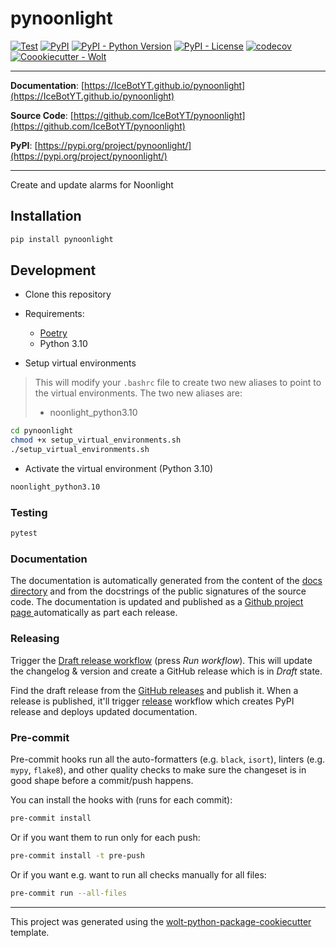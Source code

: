 # pynoonlight

[![Test](https://github.com/IceBotYT/pynoonlight/actions/workflows/test.yml/badge.svg)](https://github.com/IceBotYT/pynoonlight/actions/workflows/test.yml)
[![PyPI](https://img.shields.io/pypi/v/pynoonlight?style=flat-square)](https://pypi.python.org/pypi/pynoonlight/)
[![PyPI - Python Version](https://img.shields.io/pypi/pyversions/pynoonlight?style=flat-square)](https://pypi.python.org/pypi/pynoonlight/)
[![PyPI - License](https://img.shields.io/pypi/l/pynoonlight?style=flat-square)](https://pypi.python.org/pypi/pynoonlight/)
[![codecov](https://codecov.io/gh/IceBotYT/pynoonlight/branch/main/graph/badge.svg?token=C235MUQANU)](https://codecov.io/gh/IceBotYT/pynoonlight)
[![Coookiecutter - Wolt](https://img.shields.io/badge/cookiecutter-Wolt-00c2e8?style=flat-square&logo=cookiecutter&logoColor=D4AA00&link=https://github.com/woltapp/wolt-python-package-cookiecutter)](https://github.com/woltapp/wolt-python-package-cookiecutter)


---

**Documentation**: [https://IceBotYT.github.io/pynoonlight](https://IceBotYT.github.io/pynoonlight)

**Source Code**: [https://github.com/IceBotYT/pynoonlight](https://github.com/IceBotYT/pynoonlight)

**PyPI**: [https://pypi.org/project/pynoonlight/](https://pypi.org/project/pynoonlight/)

---

Create and update alarms for Noonlight

## Installation

```sh
pip install pynoonlight
```

## Development

* Clone this repository
* Requirements:
  * [Poetry](https://python-poetry.org/)
  * Python 3.10

* Setup virtual environments

> This will modify your `.bashrc` file to create two new aliases to point to the virtual environments.
> The two new aliases are:
> - noonlight_python3.10

```sh
cd pynoonlight
chmod +x setup_virtual_environments.sh
./setup_virtual_environments.sh
```

* Activate the virtual environment (Python 3.10)

```sh
noonlight_python3.10
```

### Testing

```sh
pytest
```

### Documentation

The documentation is automatically generated from the content of the [docs directory](./docs) and from the docstrings
 of the public signatures of the source code. The documentation is updated and published as a [Github project page
 ](https://pages.github.com/) automatically as part each release.

### Releasing

Trigger the [Draft release workflow](https://github.com/IceBotYT/pynoonlight/actions/workflows/draft_release.yml)
(press _Run workflow_). This will update the changelog & version and create a GitHub release which is in _Draft_ state.

Find the draft release from the
[GitHub releases](https://github.com/IceBotYT/pynoonlight/releases) and publish it. When
 a release is published, it'll trigger [release](https://github.com/IceBotYT/pynoonlight/blob/master/.github/workflows/release.yml) workflow which creates PyPI
 release and deploys updated documentation.

### Pre-commit

Pre-commit hooks run all the auto-formatters (e.g. `black`, `isort`), linters (e.g. `mypy`, `flake8`), and other quality
 checks to make sure the changeset is in good shape before a commit/push happens.

You can install the hooks with (runs for each commit):

```sh
pre-commit install
```

Or if you want them to run only for each push:

```sh
pre-commit install -t pre-push
```

Or if you want e.g. want to run all checks manually for all files:

```sh
pre-commit run --all-files
```

---

This project was generated using the [wolt-python-package-cookiecutter](https://github.com/woltapp/wolt-python-package-cookiecutter) template.
